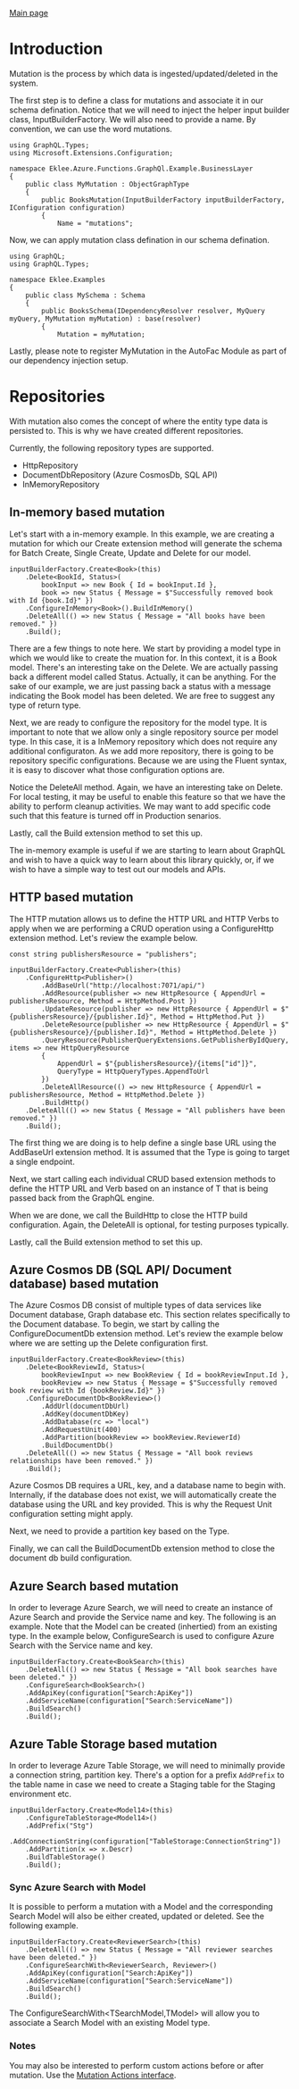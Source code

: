 [Main page](../README.md)

# Introduction

Mutation is the process by which data is ingested/updated/deleted in the system.

The first step is to define a class for mutations and associate it in our schema defination. Notice that we will need to inject the helper input builder class, InputBuilderFactory. We will also need to provide a name. By convention, we can use the word mutations.
```
using GraphQL.Types;
using Microsoft.Extensions.Configuration;

namespace Eklee.Azure.Functions.GraphQl.Example.BusinessLayer
{
	public class MyMutation : ObjectGraphType
	{
		public BooksMutation(InputBuilderFactory inputBuilderFactory, IConfiguration configuration)
		{
			Name = "mutations";
```

Now, we can apply mutation class defination in our schema defination.
```
using GraphQL;
using GraphQL.Types;

namespace Eklee.Examples
{
    public class MySchema : Schema
    {
        public BooksSchema(IDependencyResolver resolver, MyQuery myQuery, MyMutation myMutation) : base(resolver)
        {
            Mutation = myMutation;
```

Lastly, please note to register MyMutation in the AutoFac Module as part of our dependency injection setup.

# Repositories

With mutation also comes the concept of where the entity type data is persisted to. This is why we have created different repositories.

Currently, the following repository types are supported.

- HttpRepository
- DocumentDbRepository (Azure CosmosDb, SQL API)
- InMemoryRepository

## In-memory based mutation

Let's start with a in-memory example. In this example, we are creating a mutation for which our Create<T> extension method will generate the schema for Batch Create, Single Create, Update and Delete for our model.
```
inputBuilderFactory.Create<Book>(this)
	.Delete<BookId, Status>(
		bookInput => new Book { Id = bookInput.Id },
		book => new Status { Message = $"Successfully removed book with Id {book.Id}" })
	.ConfigureInMemory<Book>().BuildInMemory()
	.DeleteAll(() => new Status { Message = "All books have been removed." })
	.Build();
```

There are a few things to note here. We start by providing a model type in which we would like to create the muation for. In this context, it is a Book model. There's an interesting take on the Delete. We are actually passing back a different model called Status. Actually, it can be anything. For the sake of our example, we are just passing back a status with a message indicating the Book model has been deleted. We are free to suggest any type of return type.

Next, we are ready to configure the repository for the model type. It is important to note that we allow only a single repository source per model type. In this case, it is a InMemory repository which does not require any additional configuraton. As we add more repository, there is going to be repository specific configurations. Because we are using the Fluent syntax, it is easy to discover what those configuration options are.

Notice the DeleteAll method. Again, we have an interesting take on Delete. For local testing, it may be useful to enable this feature so that we have the ability to perform cleanup activities. We may want to add specific code such that this feature is turned off in Production senarios.

Lastly, call the Build extension method to set this up. 

The in-memory example is useful if we are starting to learn about GraphQL and wish to have a quick way to learn about this library quickly, or, if we wish to have a simple way to test out our models and APIs.

## HTTP based mutation

The HTTP mutation allows us to define the HTTP URL and HTTP Verbs to apply when we are performing a CRUD operation using a ConfigureHttp<T> extension method. Let's review the example below.
```
const string publishersResource = "publishers";

inputBuilderFactory.Create<Publisher>(this)
	.ConfigureHttp<Publisher>()
		.AddBaseUrl("http://localhost:7071/api/")
		.AddResource(publisher => new HttpResource { AppendUrl = publishersResource, Method = HttpMethod.Post })
		.UpdateResource(publisher => new HttpResource { AppendUrl = $"{publishersResource}/{publisher.Id}", Method = HttpMethod.Put })
		.DeleteResource(publisher => new HttpResource { AppendUrl = $"{publishersResource}/{publisher.Id}", Method = HttpMethod.Delete })
		.QueryResource(PublisherQueryExtensions.GetPublisherByIdQuery, items => new HttpQueryResource
		{
			AppendUrl = $"{publishersResource}/{items["id"]}",
			QueryType = HttpQueryTypes.AppendToUrl
		})
		.DeleteAllResource(() => new HttpResource { AppendUrl = publishersResource, Method = HttpMethod.Delete })
		.BuildHttp()
	.DeleteAll(() => new Status { Message = "All publishers have been removed." })
	.Build();
```

The first thing we are doing is to help define a single base URL using the AddBaseUrl extension method. It is assumed that the Type is going to target a single endpoint. 

Next, we start calling each individual CRUD based extension methods to define the HTTP URL and Verb based on an instance of T that is being passed back from the GraphQL engine.

When we are done, we call the BuildHttp to close the HTTP build configuration. Again, the DeleteAll is optional, for testing purposes typically.

Lastly, call the Build extension method to set this up.

## Azure Cosmos DB (SQL API/ Document database) based mutation

The Azure Cosmos DB consist of multiple types of data services like Document database, Graph database etc. This section relates specifically to the Document database. To begin, we start by calling the ConfigureDocumentDb<T> extension method.  Let's review the example below where we are setting up the Delete configuration first.
```
inputBuilderFactory.Create<BookReview>(this)
	.Delete<BookReviewId, Status>(
		bookReviewInput => new BookReview { Id = bookReviewInput.Id },
		bookReview => new Status { Message = $"Successfully removed book review with Id {bookReview.Id}" })
	.ConfigureDocumentDb<BookReview>()
		.AddUrl(documentDbUrl)
		.AddKey(documentDbKey)
		.AddDatabase(rc => "local")
		.AddRequestUnit(400)
		.AddPartition(bookReview => bookReview.ReviewerId)
		.BuildDocumentDb()
	.DeleteAll(() => new Status { Message = "All book reviews relationships have been removed." })
	.Build();
```

Azure Cosmos DB requires a URL, key, and a database name to begin with. Internally, if the database does not exist, we will automatically create the database using the URL and key provided. This is why the Request Unit configuration setting might apply.

Next, we need to provide a partition key based on the Type. 

Finally, we can call the BuildDocumentDb extension method to close the document db build configuration.

## Azure Search based mutation

In order to leverage Azure Search, we will need to create an instance of Azure Search and provide the Service name and key. The following is an example. Note that the Model can be created (inhertied) from an existing type. In the example below, ConfigureSearch is used to configure Azure Search with the Service name and key.

```
inputBuilderFactory.Create<BookSearch>(this)
	.DeleteAll(() => new Status { Message = "All book searches have been deleted." })
	.ConfigureSearch<BookSearch>()
	.AddApiKey(configuration["Search:ApiKey"])
	.AddServiceName(configuration["Search:ServiceName"])
	.BuildSearch()
	.Build();
```

## Azure Table Storage based mutation

In order to leverage Azure Table Storage, we will need to minimally provide a connection string, partition key. There's a option for a prefix ```AddPrefix``` to the table name in case we need to create a Staging table for the Staging environment etc.

```
inputBuilderFactory.Create<Model14>(this)
	.ConfigureTableStorage<Model14>()
	.AddPrefix("Stg")
	.AddConnectionString(configuration["TableStorage:ConnectionString"])
	.AddPartition(x => x.Descr)
	.BuildTableStorage()
	.Build();
```

### Sync Azure Search with Model

It is possible to perform a mutation with a Model and the corresponding Search Model will also be either created, updated or deleted. See the following example.

```
inputBuilderFactory.Create<ReviewerSearch>(this)
	.DeleteAll(() => new Status { Message = "All reviewer searches have been deleted." })
	.ConfigureSearchWith<ReviewerSearch, Reviewer>()
	.AddApiKey(configuration["Search:ApiKey"])
	.AddServiceName(configuration["Search:ServiceName"])
	.BuildSearch()
	.Build();
```

The ConfigureSearchWith<TSearchModel,TModel> will allow you to associate a Search Model with an existing Model type.

### Notes

You may also be interested to perform custom actions before or after mutation. Use the [Mutation Actions interface](MutationActions.md).